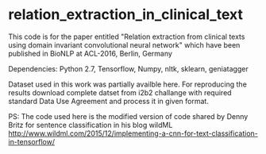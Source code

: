 # relation_extraction_in_clinical_text

This code is for the paper entitled "Relation extraction from clinical texts using domain invariant convolutional neural network" which have been published in BioNLP at ACL-2016, Berlin, Germany

Dependencies: Python 2.7, Tensorflow, Numpy, nltk, sklearn, geniatagger

Dataset used in this work was partially availble here. For reproducing the results download complete datset from i2b2 challange with required standard Data Use Agreement and process it in given format.

PS: The code used here is the modified version of code shared by Denny Britz for sentence classification in his blog wildML http://www.wildml.com/2015/12/implementing-a-cnn-for-text-classification-in-tensorflow/

